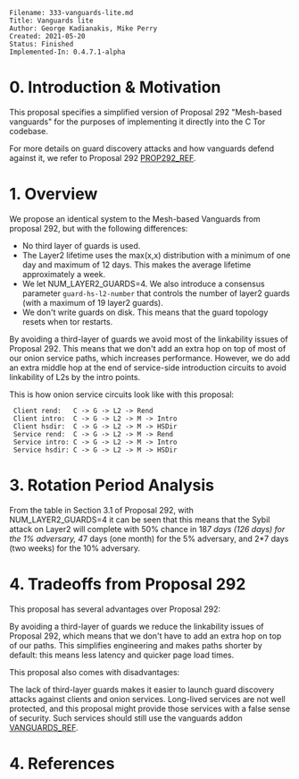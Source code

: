 ```
Filename: 333-vanguards-lite.md
Title: Vanguards lite
Author: George Kadianakis, Mike Perry
Created: 2021-05-20
Status: Finished
Implemented-In: 0.4.7.1-alpha
```

# 0. Introduction & Motivation

  This proposal specifies a simplified version of Proposal 292 "Mesh-based
  vanguards" for the purposes of implementing it directly into the C Tor
  codebase.

  For more details on guard discovery attacks and how vanguards defend against
  it, we refer to Proposal 292 [PROP292_REF].

# 1. Overview

  We propose an identical system to the Mesh-based Vanguards from proposal 292,
  but with the following differences:

  - No third layer of guards is used.
  - The Layer2 lifetime uses the max(x,x) distribution with a minimum of one
    day and maximum of 12 days. This makes the average lifetime approximately a
    week.
  - We let NUM_LAYER2_GUARDS=4. We also introduce a consensus parameter
    `guard-hs-l2-number` that controls the number of layer2 guards (with a
    maximum of 19 layer2 guards).
  - We don't write guards on disk. This means that the guard topology resets
    when tor restarts.

  By avoiding a third-layer of guards we avoid most of the linkability issues
  of Proposal 292. This means that we don't add an extra hop on top of most of
  our onion service paths, which increases performance. However, we do add an
  extra middle hop at the end of service-side introduction circuits to avoid
  linkability of L2s by the intro points.

  This is how onion service circuits look like with this proposal:

	 Client rend:   C -> G -> L2 -> Rend
	 Client intro:  C -> G -> L2 -> M -> Intro
	 Client hsdir:  C -> G -> L2 -> M -> HSDir
	 Service rend:  C -> G -> L2 -> M -> Rend
	 Service intro: C -> G -> L2 -> M -> Intro
	 Service hsdir: C -> G -> L2 -> M -> HSDir

# 3. Rotation Period Analysis

  From the table in Section 3.1 of Proposal 292, with NUM_LAYER2_GUARDS=4 it
  can be seen that this means that the Sybil attack on Layer2 will complete
  with 50% chance in 18*7 days (126 days) for the 1% adversary, 4*7 days (one
  month) for the 5% adversary, and 2*7 days (two weeks) for the 10% adversary.

# 4. Tradeoffs from Proposal 292

  This proposal has several advantages over Proposal 292:

  By avoiding a third-layer of guards we reduce the linkability issues of
  Proposal 292, which means that we don't have to add an extra hop on top of
  our paths. This simplifies engineering and makes paths shorter by default:
  this means less latency and quicker page load times.

  This proposal also comes with disadvantages:

  The lack of third-layer guards makes it easier to launch guard discovery
  attacks against clients and onion services. Long-lived services are not well
  protected, and this proposal might provide those services with a false sense
  of security. Such services should still use the vanguards addon [VANGUARDS_REF].

# 4. References

  [PROP292_REF]: https://gitlab.torproject.org/tpo/core/torspec/-/blob/main/proposals/292-mesh-vanguards.txt
  [VANGUARDS_REF]: https://github.com/mikeperry-tor/vanguards
